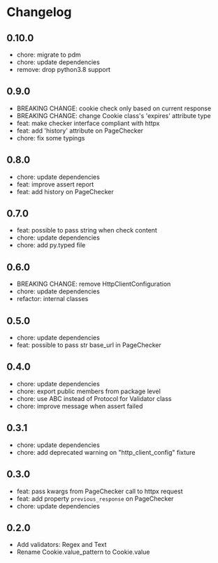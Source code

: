# Changelog
## 0.10.0
- chore: migrate to pdm
- chore: update dependencies
- remove: drop python3.8 support

## 0.9.0
- BREAKING CHANGE: cookie check only based on current response
- BREAKING CHANGE: change Cookie class's 'expires' attribute type
- feat: make checker interface compliant with httpx
- feat: add 'history' attribute on PageChecker
- chore: fix some typings

## 0.8.0
- chore: update dependencies
- feat: improve assert report
- feat: add history on PageChecker

## 0.7.0
- feat: possible to pass string when check content
- chore: update dependencies
- chore: add py.typed file

## 0.6.0
- BREAKING CHANGE: remove HttpClientConfiguration
- chore: update dependencies
- refactor: internal classes

## 0.5.0
- chore: update dependencies
- feat: possible to pass str base_url in PageChecker

## 0.4.0
- chore: update dependencies
- chore: export public members from package level
- chore: use ABC instead of Protocol for Validator class
- chore: improve message when assert failed

## 0.3.1
- chore: update dependencies
- chore: add deprecated warning on "http_client_config" fixture

## 0.3.0
- feat: pass kwargs from PageChecker call to httpx request
- feat: add property `previous_response` on PageChecker
- chore: update dependencies

## 0.2.0
- Add validators: Regex and Text
- Rename Cookie.value_pattern to Cookie.value
